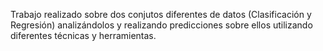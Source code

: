 Trabajo realizado sobre dos conjutos diferentes de datos (Clasificación y Regresión) analizándolos y realizando predicciones sobre ellos utilizando diferentes técnicas y herramientas.
